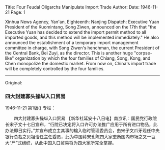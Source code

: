 Title: Four Feudal Oligarchs Manipulate Import Trade
Author:
Date: 1946-11-21
Page: 1

Xinhua News Agency, Yan'an, Eighteenth: Nanjing Dispatch: Executive Yuan President of the Kuomintang, Song Ziwen, announced on the 17th that "the Executive Yuan has decided to extend the import permit method to all imported goods, and this method will be implemented immediately." He also announced the establishment of a temporary import management committee in charge, with Song Ziwen's henchman, the current President of the Central Bank, Bei Zuyi, as the director. This is another huge "corpse-like" organization by which the four families of Chiang, Song, Kong, and Chen monopolize the domestic market. From now on, China's import trade will be completely controlled by the four families.



<hr /> 

Original: 


### 四大封建寡头操纵入口贸易

1946-11-21
第1版()
专栏：

　　四大封建寡头操纵入口贸易
    【新华社延安十八日电】南京讯：国民党行政院长宋子文十七日宣布，“行院已决定将入口许可办法推广应用于所有进口物品，此办法即日实行。”并宣布成立主其事的输入临时管理委员会，由宋子文爪牙现任中央银行总裁之贝祖诒任主任委员，此为中国蒋宋孔陈四大家垄断国内市场之又一巨大“尸”式组织，从此中国入口贸易将为四大家所完全掌握。
